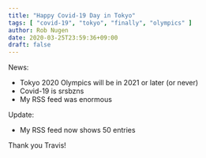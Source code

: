 ```yaml
---
title: "Happy Covid-19 Day in Tokyo"
tags: [ "covid-19", "tokyo", "finally", "olympics" ]
author: Rob Nugen
date: 2020-03-25T23:59:36+09:00
draft: false
---
```


News:

* Tokyo 2020 Olympics will be in 2021 or later (or never)
* Covid-19 is srsbzns
* My RSS feed was enormous

Update:

* My RSS feed now shows 50 entries

Thank you Travis!
